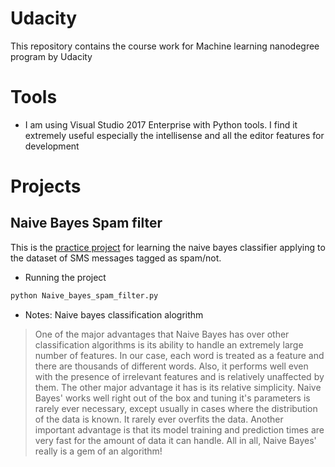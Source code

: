 # Udacity
This repository contains the course work for Machine learning nanodegree program by Udacity

# Tools
- I am using Visual Studio 2017 Enterprise with Python tools. I find it extremely useful especially the intellisense and all the editor features for development

# Projects

## Naive Bayes Spam filter

This is the [practice project](https://github.com/udacity/machine-learning/blob/master/projects/practice_projects/naive_bayes_tutorial/Naive_Bayes_tutorial.ipynb) for learning the naive bayes classifier applying to the dataset of SMS messages tagged as spam/not. 

- Running the project
``` Python
python Naive_bayes_spam_filter.py
```
- Notes: Naive bayes classification alogrithm
> One of the major advantages that Naive Bayes has over other classification algorithms is its ability to handle an extremely large number of features. In our case, each word is treated as a feature and there are thousands of different words. Also, it performs well even with the presence of irrelevant features and is relatively unaffected by them. The other major advantage it has is its relative simplicity. Naive Bayes' works well right out of the box and tuning it's parameters is rarely ever necessary, except usually in cases where the distribution of the data is known. It rarely ever overfits the data. Another important advantage is that its model training and prediction times are very fast for the amount of data it can handle. All in all, Naive Bayes' really is a gem of an algorithm!
